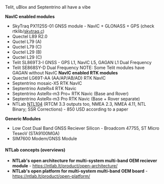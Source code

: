 Telit, uBlox and Septentrino all have a vibe

**NavIC enabled modules**
- SkyTraq PX1125S-01 GNSS module - NavIC + GLONASS + GPS (check rtklib/[skytraq.c](https://github.com/ethz-asl/rtklibros/blob/master/src/rcv/skytraq.c))
- Quectel L89 R2.0
- Quctel L79 (A)
- Quctel L79 (C)
- Quctel L29 (B)
- Quctel L29 (C)
- Telit SL869T3-I GNSS - GPS L1, NavIC L5, GAGAN L1 Dual Frequency
- Telit SE868SY-D Dual Frequency
NOTE: Some Telit modules have GAGAN without NavIC
**NavIC enabled RTK modules**
- Quectel LG69T-AA (AA/AP/AB/AD) RTK NavIC
- Septentrino mosaic-X5 RTK NavIC
- Septentrino AsteRx4 RTK Navic
- Septentrino AsteRx-m3 Pro+ RTK Navic (Base and Rover)
- Septentrino AsteRx-m3 Pro RTK Navic (Base + Rover separate)
- NTLab [NTL104](https://ntlab.lt/product/gnss-receiver-module-ntl104/) (RTCM 3.3 outputs too, NMEA 2.3, NMEA 4.11, NTL Binary; SSR Corrections) - 850 USD according to a paper

**Generic Modules**
- Low Cost Dual Band GNSS Reciever Silicon - Broadcom 47755, ST Micro TeseoV (STA9100MGA)
- SIM7600 Modem/GNSS Module

#### NTLab concepts (overviews)
- **NTLab's open architecture for  multi-system multi-band OEM reciever module** - https://ntlab.lt/product/open-architecture/
- **NTLab's open  platform for  multi-system multi-band OEM board** - https://ntlab.lt/product/open-platform/